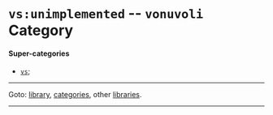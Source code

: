 

<a id='category__vonuvoli__vs_3a_unimplemented'></a>

# `vs:unimplemented` -- `vonuvoli` Category


<a id='category__vonuvoli__vs_3a_unimplemented__super-categories'></a>

#### Super-categories

 * [`vs`](../../vonuvoli/categories/vs.md#category__vonuvoli__vs);

----

Goto: [library](../../vonuvoli/_index.md#library__vonuvoli), [categories](../../vonuvoli/categories/_index.md#toc__vonuvoli__categories), other [libraries](../../_libraries.md#toc__libraries).

----

